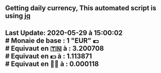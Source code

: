## Getting daily currency, This automated script is using [jq](https://stedolan.github.io/jq/)
## Last Update:  2020-05-29 à 15:00:02 </br># Monaie de base : 1 "EUR" 💶 </br> # Equivaut en 🇹🇳 à :  3.200708 </br> # Equivaut en 💵 à : 1.113871</br> # Equivaut en 🐱‍💻 à :  0.000118
